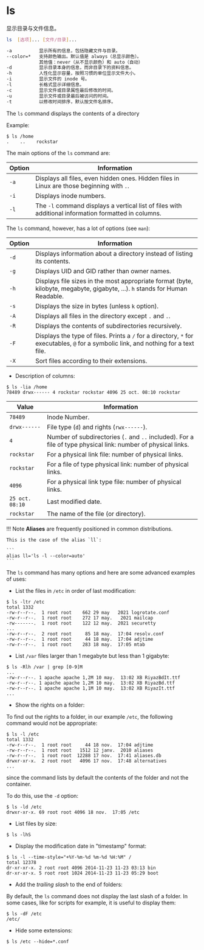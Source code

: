 # ls

显示目录与文件信息。

```bash
ls	[选项]...	[文件/目录]...

-a			显示所有的信息，包括隐藏文件与目录。
--color=*	支持颜色输出。默认值是 always（总显示颜色）。
			其他值：never（从不显示颜色）和 auto（自动）
-d			显示目录本身的信息，而非目录下的资料信息。
-h			人性化显示容量，按照习惯的单位显示文件大小。
-i			显示文件的 inode 号。
-l			长格式显示详细信息。
-c			显示文件或目录属性最后修改的时间。
-u			显示文件或目录最后被访问的时间。
-t			以修改时间排序，默认按文件名排序。
```

The `ls` command displays the contents of a directory



Example:

```
$ ls /home
.    ..    rockstar
```

The main options of the `ls` command are:

| Option | Information                                                  |
| ------ | ------------------------------------------------------------ |
| `-a`   | Displays all files, even hidden ones. Hidden files in Linux are those beginning with `.`. |
| `-i`   | Displays inode numbers.                                      |
| `-l`   | The `-l` command displays a vertical list of files with additional information formatted in columns. |

The `ls` command, however, has a lot of options (see `man`):

| Option | Information                                                  |
| ------ | ------------------------------------------------------------ |
| `-d`   | Displays information about a directory instead of listing its contents. |
| `-g`   | Displays UID and GID rather than owner names.                |
| `-h`   | Displays file sizes in the most appropriate format (byte, kilobyte, megabyte, gigabyte, ...). `h` stands for Human Readable. |
| `-s`   | Displays the size in bytes (unless `k` option).              |
| `-A`   | Displays all files in the directory except `.` and `.`.      |
| `-R`   | Displays the contents of subdirectories recursively.         |
| `-F`   | Displays the type of files. Prints a `/` for a directory, `*` for executables, `@` for a symbolic link, and nothing for a text file. |
| `-X`   | Sort files according to their extensions.                    |

- Description of columns:

```
$ ls -lia /home
78489 drwx------ 4 rockstar rockstar 4096 25 oct. 08:10 rockstar
```

| Value           | Information                                                  |
| --------------- | ------------------------------------------------------------ |
| `78489`         | Inode Number.                                                |
| `drwx------`    | File type (`d`) and rights (`rwx------`).                    |
| `4`             | Number of subdirectories (`.` and `..` included). For a file of type physical link: number of physical links. |
| `rockstar`      | For a physical link file: number of physical links.          |
| `rockstar`      | For a file of type physical link: number of physical links.  |
| `4096`          | For a physical link type file: number of physical links.     |
| `25 oct. 08:10` | Last modified date.                                          |
| `rockstar`      | The name of the file (or directory).                         |

!!! Note **Aliases** are frequently positioned in common distributions.

````
This is the case of the alias `ll`:

```
alias ll='ls -l --color=auto'
```
````

The `ls` command has many options and here are some advanced examples of uses:

- List the files in `/etc` in order of last modification:

```
$ ls -ltr /etc
total 1332
-rw-r--r--.  1 root root    662 29 may   2021 logrotate.conf
-rw-r--r--.  1 root root    272 17 may.   2021 mailcap
-rw-------.  1 root root    122 12 may.  2021 securetty
...
-rw-r--r--.  2 root root     85 18 may.  17:04 resolv.conf
-rw-r--r--.  1 root root     44 18 may.  17:04 adjtime
-rw-r--r--.  1 root root    283 18 may.  17:05 mtab
```

- List `/var` files larger than 1 megabyte but less than 1 gigabyte:

```
$ ls -Rlh /var | grep [0-9]M
...
-rw-r--r--. 1 apache apache 1,2M 10 may.  13:02 XB RiyazBdIt.ttf
-rw-r--r--. 1 apache apache 1,2M 10 may.  13:02 XB RiyazBd.ttf
-rw-r--r--. 1 apache apache 1,1M 10 may.  13:02 XB RiyazIt.ttf
...
```

- Show the rights on a folder:

To find out the rights to a folder, in our example `/etc`, the following command would not be appropriate:

```
$ ls -l /etc
total 1332
-rw-r--r--.  1 root root     44 18 nov.  17:04 adjtime
-rw-r--r--.  1 root root   1512 12 janv.  2010 aliases
-rw-r--r--.  1 root root  12288 17 nov.  17:41 aliases.db
drwxr-xr-x.  2 root root   4096 17 nov.  17:48 alternatives
...
```

since the command lists by default the contents of the folder and not the container.

To do this, use the `-d` option:

```
$ ls -ld /etc
drwxr-xr-x. 69 root root 4096 18 nov.  17:05 /etc
```

- List files by size:

```
$ ls -lhS
```

- Display the modification date in "timestamp" format:

```
$ ls -l --time-style="+%Y-%m-%d %m-%d %H:%M" /
total 12378
dr-xr-xr-x. 2 root root 4096 2014-11-23 11-23 03:13 bin
dr-xr-xr-x. 5 root root 1024 2014-11-23 11-23 05:29 boot
```

- Add the *trailing slash* to the end of folders:

By default, the `ls` command does not display the last slash of a folder. In some cases, like for scripts for example, it is useful to display them:

```
$ ls -dF /etc
/etc/
```

- Hide some extensions:

```
$ ls /etc --hide=*.conf
```

